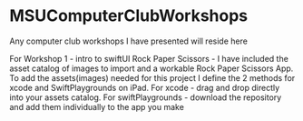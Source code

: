 # MSUComputerClubWorkshops
Any computer club workshops I have presented will reside here

For Workshop 1 - intro to swiftUI Rock Paper Scissors - I have included the asset catalog of images to import and a workable Rock Paper Scissors App. To add the assets(images) needed for this project I define the 2 methods for xcode and SwiftPlaygrounds on iPad. 
For xcode - drag and drop directly into your assets catalog. 
For swiftPlaygrounds - download the repository and add them individually to the app you make
